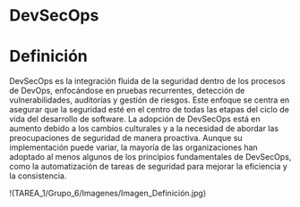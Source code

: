 # DevSecOps
# Definición

DevSecOps es la integración fluida de la seguridad dentro de los procesos de DevOps, enfocándose en pruebas recurrentes, detección de vulnerabilidades, auditorías y gestión de riesgos. Este enfoque se centra en asegurar que la seguridad esté en el centro de todas las etapas del ciclo de vida del desarrollo de software. La adopción de DevSecOps está en aumento debido a los cambios culturales y a la necesidad de abordar las preocupaciones de seguridad de manera proactiva. Aunque su implementación puede variar, la mayoría de las organizaciones han adoptado al menos algunos de los principios fundamentales de DevSecOps, como la automatización de tareas de seguridad para mejorar la eficiencia y la consistencia.

!(TAREA_1/Grupo_6/Imagenes/Imagen_Definición.jpg)




